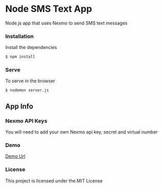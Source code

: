 # Node SMS Text App

Node.js app that uses Nexmo to send SMS text messages


### Installation

Install the dependencies

```sh
$ npm install
```

### Serve
To serve in the browser

```sh
$ nodemon server.js
```

## App Info

### Nexmo API Keys
You will need to add your own Nexmo api key, secret and virtual number

### Demo

[Demo Url](https://fathomless-river-46197.herokuapp.com/)


### License

This project is licensed under the MIT License